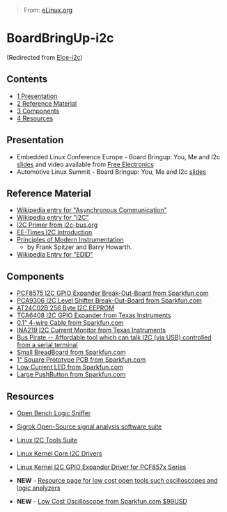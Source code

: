 > From: [eLinux.org](http://eLinux.org/Elce-i2c "http://eLinux.org/Elce-i2c")


# BoardBringUp-i2c


(Redirected from
[Elce-i2c](http://eLinux.org/index.php?title=Elce-i2c&redirect=no "Elce-i2c"))


## Contents

-   [1 Presentation](#presentation)
-   [2 Reference Material](#reference-material)
-   [3 Components](#components)
-   [4 Resources](#resources)

## Presentation

-   Embedded Linux Conference Europe - Board Bringup: You, Me and I2c
    [slides](http://eLinux.org/images/1/1f/Elce-danders.pdf "Elce-danders.pdf") and video
    available from [Free
    Electronics](http://free-electrons.com/blog/elce-2012-videos/)
-   Automotive Linux Summit - Board Bringup: You, Me and I2c
    [slides](http://eLinux.org/images/0/06/Als-danders.pdf "Als-danders.pdf")

## Reference Material

-   [Wikipedia entry for "Asynchronous
    Communication"](http://en.wikipedia.org/wiki/Asynchronous_communication)
-   [Wikipedia entry for "I2C"](http://en.wikipedia.org/wiki/I2c)
-   [I2C Primer from i2c-bus.org](http://www.i2c-bus.org/)
-   [EE-Times I2C
    Introduction](http://www.embedded.com/electronics-blogs/beginner-s-corner/4023816/Introduction-to-I2C)
-   [Principles of Modern Instrumentation](http://lccn.loc.gov/72077731)
    - by Frank Spitzer and Barry Howarth.
-   [Wikipedia Entry for
    "EDID"](http://en.wikipedia.org/wiki/Extended_display_identification_data)



## Components

-   [PCF8575 I2C GPIO Expander Break-Out-Board from
    Sparkfun.com](https://www.sparkfun.com/products/8130)
-   [PCA9306 I2C Level Shifter Break-Out-Board from
    Sparkfun.com](https://www.sparkfun.com/products/10403)
-   [AT24C02B 256 Byte I2C
    EEPROM](http://www.digikey.com/product-detail/en/AT24C02B-PU/AT24C02B-PU-ND/966900)
-   [TCA6408 I2C GPIO Expander from Texas
    Instruments](http://www.ti.com/product/tca6408a)
-   [0.1" 4-wire Cable from
    Sparkfun.com](https://www.sparkfun.com/products/10364)
-   [INA219 I2C Current Monitor from Texas
    Instruments](http://www.ti.com/product/ina219)
-   [Bus Pirate -- Affordable tool which can talk I2C (via USB)
    controlled from a serial
    terminal](http://dangerousprototypes.com/docs/Bus_Pirate)
-   [Small BreadBoard from
    Sparkfun.com](https://www.sparkfun.com/products/8802)
-   [1" Square Prototype PCB from
    Sparkfun.com](https://www.sparkfun.com/products/8808)
-   [Low Current LED from
    Sparkfun.com](https://www.sparkfun.com/products/533)
-   [Large PushButton from
    Sparkfun.com](https://www.sparkfun.com/products/9190)

## Resources

-   [Open Bench Logic
    Sniffer](http://dangerousprototypes.com/docs/Open_Bench_Logic_Sniffer)
-   [Sigrok Open-Source signal analysis software
    suite](http://sigrok.org)
-   [Linux I2C Tools Suite](http://www.lm-sensors.org/wiki/I2CTools)
-   [Linux Kernel Core I2C
    Drivers](http://git.kernel.org/?p=linux/kernel/git/torvalds/linux.git;a=tree;f=drivers/i2c;h=5f95543c261b86660130051294de18c445aabb26;hb=925a6f0bf8bd122d5d2429af7f0ca0fecf4ae71f)
-   [Linux Kernel I2C GPIO Expander Driver for PCF857x
    Series](http://git.kernel.org/?p=linux/kernel/git/torvalds/linux.git;a=blob;f=drivers/gpio/gpio-pcf857x.c;h=076e236d0da74b71734a3159bf287b4e11e04b0a;hb=925a6f0bf8bd122d5d2429af7f0ca0fecf4ae71f)

-   **NEW** - [Resource page for low cost open tools such oscilloscopes
    and logic analyzers](http://eLinux.org/Linuxcon-opentools "Linuxcon-opentools")
-   **NEW** - [Low Cost Oscilloscope from Sparkfun.com
    \$99USD](https://www.sparkfun.com/products/10244)


